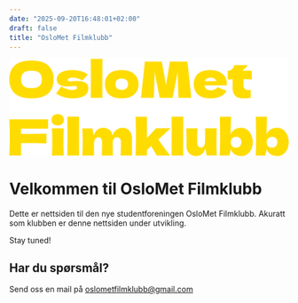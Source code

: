 ```yaml
---
date: "2025-09-20T16:48:01+02:00"
draft: false
title: "OsloMet Filmklubb"
---
```



![oslomet-filmklubb-logo](./assets/images/logo@2x.png)

# Velkommen til OsloMet Filmklubb

Dette er nettsiden til den nye studentforeningen OsloMet Filmklubb. Akuratt som klubben er denne nettsiden under utvikling.

Stay tuned!


## Har du spørsmål?
Send oss en mail på [oslometfilmklubb@gmail.com](mailto:oslometfilmklubb+kontakt@gmail.com)